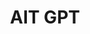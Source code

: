 ---
title: "AIT GPT"
version: 0.1
# layout: demo_detail
field: NLP
authors: Kanawut Kaewnoparat, Chaklam Silpasuwanchai
description: We develop a chatGPT-like bot for Asian Institute of Technology.  It aims to help propsective students and stakeholders to know more about AIT.
paper:  
publication_date: July 2023
featured: true
github: 
draft: false
demo_url: https://web-aitgpt.tokyo.cs.ait.ac.th:2000
image: /img/demo/aitgpt.png
# demo_img: /img/demo/aitgpt-screenshot.png
# iframe:
# api: /js/demo/api.js
---
